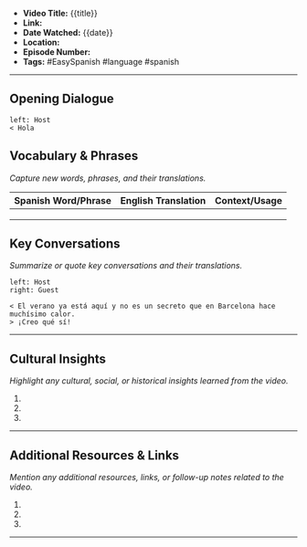 - **Video Title:** {{title}}
- **Link:** 
- **Date Watched:** {{date}}
- **Location:** 
- **Episode Number:** 
- **Tags:** #EasySpanish #language #spanish
---
## Opening Dialogue
```dialogue
left: Host
< Hola
```
## Vocabulary & Phrases
_Capture new words, phrases, and their translations._

| Spanish Word/Phrase | English Translation | Context/Usage |
|---------------------|---------------------|--------------|
|           |         |                          |
|                     |                     |              |
|                     |                     |              |

## Key Conversations
_Summarize or quote key conversations and their translations._

```dialogue
left: Host
right: Guest

< El verano ya está aquí y no es un secreto que en Barcelona hace muchísimo calor.
> ¡Creo qué sí!
```
---
## Cultural Insights
_Highlight any cultural, social, or historical insights learned from the video._

1. 
2. 
3. 

---

## Additional Resources & Links
_Mention any additional resources, links, or follow-up notes related to the video._

1. 
2. 
3. 

---

